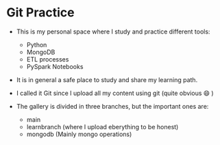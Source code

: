 # Git Practice 

- This is my personal space where I study and practice different tools:
	- Python
	- MongoDB
	- ETL processes
	- PySpark Notebooks
- It is in general a safe place to study and share my learning path.
- I called it Git since I upload all my content using git (quite obvious :smile: )

- The gallery is divided in three branches, but the important ones are:
	- main
	- learnbranch (where I upload eberything to be honest)
	- mongodb (Mainly mongo operations)
